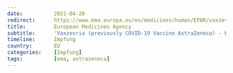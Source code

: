 ```yaml
---
date:          2021-04-20
redirect:      https://www.ema.europa.eu/en/medicines/human/EPAR/vaxzevria-previously-covid-19-vaccine-astrazeneca
title:         European Medicines Agency
subtitle:      'Vaxzevria (previously COVID-19 Vaccine AstraZeneca) - European Medicines Agency'
timeline:      Impfung
country:       EU
categories:    [Impfung]
tags:          [ema, astrazeneca]
---
```

